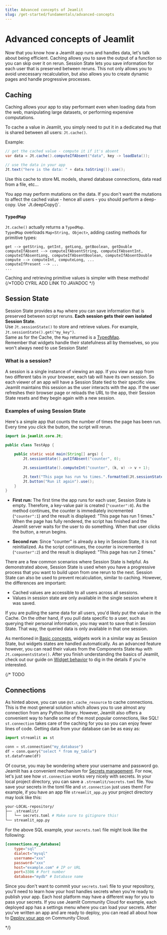 ```yaml
---
title: Advanced concepts of Jeamlit
slug: /get-started/fundamentals/advanced-concepts
---
```


# Advanced concepts of Jeamlit

Now that you know how a Jeamlit app runs and handles data, let's talk about being efficient. Caching allows you to save the output of a function so you can skip over it on rerun. Session State lets you save information for each user that is preserved between reruns. This not only allows you to avoid unecessary recalculation, but also allows you to create dynamic pages and handle progressive processes.

## Caching

Caching allows your app to stay performant even when loading data from the web, manipulating large datasets, or performing expensive computations.

To cache a value in Jeamlit, you simply need to put it in a dedicated `Map` that is shared between all users: `Jt.cache()`.

Example:

```java
// get the cached value - compute it if it's absent
var data = Jt.cache().computeIfAbsent("data", key -> loadData());

// use the data in your app
Jt.text("here is the data: " + data.toString()).use();
```

Use this cache to store ML models, shared database connections, data read from a file, etc...


<Note>
You app may perform mutations on the data.  
If you don't want the mutations to affect the cached value - hence all users - you should perform a deep-copy.
Use `Jt.deepCopy()`. 
</Note>

### `TypedMap`

`Jt.cache()` actually returns a `TypedMap`.   
`TypedMap` overloads `Map<String, Object>`, adding casting methods for primitive types:
```
get --> getString, getInt, getLong, getBoolean, getDouble
computeIfAbsent --> computeIfAbsentString, computeIfAbsentInt, computeIfAbsentLong, computeIfAbsentBoolean, computeIfAbsentDouble
compute --> computeInt, computeLong, ...
computeIfPresent --> ...
...
```
Caching and retrieving primitive values is simpler with these methods!
{/*TODO CYRIL ADD LINK TO JAVADOC */}

## Session State

Session State provides a `Map` where you can save information that is preserved between script reruns. 
**Each session gets their own isolated Session State**.   
Use `Jt.sessionState()` to store and retrieve values. For example, `Jt.sessionState().get("my_key")`.  
Same as for the Cache, the `Map` returned is a [TypedMap](#typedmap).  
Remember that widgets handle their statefulness all by themselves, so you won't always need to use Session State!

### What is a session?

A session is a single instance of viewing an app. If you view an app from two different tabs in your browser, each tab will have its own session. So each viewer of an app will have a Session State tied to their specific view. Jeamlit maintains this session as the user interacts with the app. If the user refreshes their browser page or reloads the URL to the app, their Session State resets and they begin again with a new session.

### Examples of using Session State

Here's a simple app that counts the number of times the page has been run. Every time you click the button, the script will rerun.

```java
import io.jeamlit.core.Jt;

public class TestApp {

    public static void main(String[] args) {
        Jt.sessionState().putIfAbsent("counter", 0);

        Jt.sessionState().computeInt("counter", (k, v) -> v + 1);

        Jt.text("This page has run %s times.".formatted(Jt.sessionState().getInt("counter"))).use();
        Jt.button("Run it again").use();
    }
}
```

- **First run:** The first time the app runs for each user, Session State is empty. Therefore, a key-value pair is created (`"counter":0`). As the method continues, the counter is immediately incremented (`"counter":1`) and the result is displayed: "This page has run 1 times." When the page has fully rendered, the script has finished and the Jeamlit server waits for the user to do something. When that user clicks the button, a rerun begins.

- **Second run:** Since "counter" is already a key in Session State, it is not reinitialized. As the script continues, the counter is incremented (`"counter":2`) and the result is displayed: "This page has run 2 times."

There are a few common scenarios where Session State is helpful. As demonstrated above, Session State is used when you have a progressive process that you want to build upon from one rerun to the next. Session State can also be used to prevent recalculation, similar to caching. However, the differences are important:

- Cached values are accessible to all users across all sessions.
- Values in session state are only available in the single session where it was saved.

If you are pulling the same data for all users, you'd likely put the value in the Cache. On the other hand, if you pull data specific to a user, such as querying their personal information, you may want to save that in Session State. That way, the queried data is only available in that one session.

As mentioned in [Basic concepts](/get-started/fundamentals/main-concepts#widgets), widgets work in a similar way as Session State, but widgets states are handled automatically. 
As an advanced feature however, you can read their values from the Components State `Map` with `Jt.componentsState()`. 
After you finish understanding the basics of Jeamlit, check out our guide on [Widget behavior](/develop/concepts/architecture/widget-behavior) to dig in the details if you're interested.


{/* TODO 
## Connections

As hinted above, you can use `@st.cache_resource` to cache connections. This is the most general solution which allows you to use almost any connection from any Python library. However, Jeamlit also offers a convenient way to handle some of the most popular connections, like SQL! `st.connection` takes care of the caching for you so you can enjoy fewer lines of code. Getting data from your database can be as easy as:

```python
import streamlit as st

conn = st.connection("my_database")
df = conn.query("select * from my_table")
st.dataframe(df)
```

Of course, you may be wondering where your username and password go. Jeamlit has a convenient mechanism for [Secrets management](/develop/concepts/connections/secrets-management). For now, let's just see how `st.connection` works very nicely with secrets. In your local project directory, you can save a `.streamlit/secrets.toml` file. You save your secrets in the toml file and `st.connection` just uses them! For example, if you have an app file `streamlit_app.py` your project directory may look like this:

```bash
your-LOCAL-repository/
├── .streamlit/
│   └── secrets.toml # Make sure to gitignore this!
└── streamlit_app.py
```

For the above SQL example, your `secrets.toml` file might look like the following:

```toml
[connections.my_database]
    type="sql"
    dialect="mysql"
    username="xxx"
    password="xxx"
    host="example.com" # IP or URL
    port=3306 # Port number
    database="mydb" # Database name
```

Since you don't want to commit your `secrets.toml` file to your repository, you'll need to learn how your host handles secrets when you're ready to publish your app. Each host platform may have a different way for you to pass your secrets. If you use Jeamlit Community Cloud for example, each deployed app has a settings menu where you can load your secrets. After you've written an app and are ready to deploy, you can read all about how to [Deploy your app](/deploy/streamlit-community-cloud/deploy-your-app) on Community Cloud.

*/}
